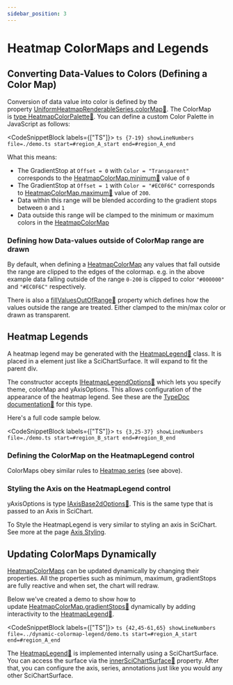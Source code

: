 ```yaml
---
sidebar_position: 3
---
```


# Heatmap ColorMaps and Legends

## Converting Data-Values to Colors (Defining a Color Map)

Conversion of data value into color is defined by the property [UniformHeatmapRenderableSeries.colorMap:blue_book:](https://www.scichart.com/documentation/js/current/typedoc/classes/uniformheatmaprenderableseries.html#colormap). The ColorMap is [type HeatmapColorPalette:blue_book:](https://www.scichart.com/documentation/js/current/typedoc/classes/heatmapcolormap.html). You can define a custom Color Palette in JavaScript as follows:

<CodeSnippetBlock labels={["TS"]}>
    ```ts {7-19} showLineNumbers file=./demo.ts start=#region_A_start end=#region_A_end
    ```
</CodeSnippetBlock>

What this means:

*   The GradientStop at `Offset = 0` with `Color = "Transparent"` corresponds to the [HeatmapColorMap.minimum:blue_book:](https://www.scichart.com/documentation/js/current/typedoc/classes/heatmapcolormap.html#minimum) value of `0`
*   The GradientStop at `Offset = 1` with `Color = "#EC0F6C"` corresponds to [HeatmapColorMap.maximum:blue_book:](https://www.scichart.com/documentation/js/current/typedoc/classes/heatmapcolormap.html#maximum) value of `200`.
*   Data within this range will be blended according to the gradient stops between `0` and `1`
*   Data outside this range will be clamped to the minimum or maximum colors in the [HeatmapColorMap](https://scichart.com/documentation/js/current/typedoc/classes/heatmapcolormap.html)

### Defining how Data-values outside of ColorMap range are drawn

By default, when defining a [HeatmapColorMap](https://scichart.com/documentation/js/current/typedoc/classes/heatmapcolormap.html) any values that fall outside the range are clipped to the edges of the colormap. e.g. in the above example data falling outside of the range `0-200` is clipped to color `"#000000"` and `"#EC0F6C"` respectively.

There is also a [fillValuesOutOfRange:blue_book:](https://www.scichart.com/documentation/js/current/typedoc/classes/baseheatmaprenderableseries.html#fillvaluesoutofrange) property which defines how the values outside the range are treated. Either clamped to the min/max color or drawn as transparent.

## Heatmap Legends

A heatmap legend may be generated with the [HeatmapLegend:blue_book:](https://www.scichart.com/documentation/js/current/typedoc/classes/heatmaplegend.html) class. It is placed in a element just like a SciChartSurface. It will expand to fit the parent div.

<LiveDocSnippet name="./demo" />

The constructor accepts [IHeatmapLegendOptions:blue_book:](https://www.scichart.com/documentation/js/current/typedoc/interfaces/iheatmaplegendoptions.html) which lets you specify theme, colorMap and yAxisOptions. This allows configuration of the appearance of the heatmap legend. See these are the [TypeDoc documentation:blue_book:](https://www.scichart.com/documentation/js/current/typedoc/interfaces/iheatmaplegendoptions.html) for this type. 

Here's a full code sample below.

<CodeSnippetBlock labels={["TS"]}>
    ```ts {3,25-37} showLineNumbers file=./demo.ts start=#region_B_start end=#region_B_end
    ```
</CodeSnippetBlock>

### Defining the ColorMap on the HeatmapLegend control 

ColorMaps obey similar rules to [Heatmap series](/2d-charts/chart-types/uniform-heatmap-renderable-series/uniform-heatmap-chart-type) (see above).

### Styling the Axis on the HeatmapLegend control

yAxisOptions is type [IAxisBase2dOptions:blue_book:](https://www.scichart.com/documentation/js/current/typedoc/interfaces/iaxisbase2doptions.html). This is the same type that is passed to an Axis in SciChart.

To Style the HeatmapLegend is very similar to styling an axis in SciChart. See more at the page [Axis Styling](/2d-charts/axis-api/axis-styling/title-labels-gridlines-axis-band-style).

## Updating ColorMaps Dynamically

[HeatmapColorMaps](https://scichart.com/documentation/js/current/typedoc/classes/heatmapcolormap.html) can be updated dynamically by changing their properties. All the properties such as minimum, maximum, gradientStops are fully reactive and when set, the chart will redraw.

Below we've created a demo to show how to update [HeatmapColorMap.gradientStops:blue_book:](https://www.scichart.com/documentation/js/current/typedoc/classes/heatmapcolormap.html#gradientstops) dynamically by adding interactivity to the [HeatmapLegend:blue_book:](https://www.scichart.com/documentation/js/current/typedoc/classes/heatmaplegend.html).

<CodeSnippetBlock labels={["TS"]}>
    ```ts {42,45-61,65} showLineNumbers file=../dynamic-colormap-legend/demo.ts start=#region_A_start end=#region_A_end
    ```
</CodeSnippetBlock>

<LiveDocSnippet 
    name="../dynamic-colormap-legend/demo" 
    htmlPath="../dynamic-colormap-legend/demo.html" 
    cssPath="../dynamic-colormap-legend/demo.css" 
/>

The [HeatmapLegend:blue_book:](https://www.scichart.com/documentation/js/current/typedoc/classes/heatmaplegend.html) is implemented internally using a SciChartSurface. You can access the surface via the [innerSciChartSurface:blue_book:](https://www.scichart.com/documentation/js/current/typedoc/classes/heatmaplegend.html#innerSciChartSurface) property. After that, you can configure the axis, series, annotations just like you would any other SciChartSurface.